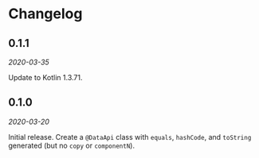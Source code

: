 # Changelog

## 0.1.1
_2020-03-35_

Update to Kotlin 1.3.71.

## 0.1.0
_2020-03-20_

Initial release. Create a `@DataApi` class with `equals`, `hashCode`, and `toString` generated (but
no `copy` or `componentN`).
